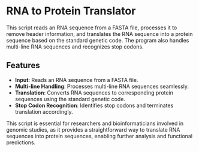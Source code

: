 # RNA to Protein Translator

This script reads an RNA sequence from a FASTA file, processes it to remove header information, and translates the RNA sequence into a protein sequence based on the standard genetic code. The program also handles multi-line RNA sequences and recognizes stop codons.

## Features

- **Input**: Reads an RNA sequence from a FASTA file.
- **Multi-line Handling**: Processes multi-line RNA sequences seamlessly.
- **Translation**: Converts RNA sequences to corresponding protein sequences using the standard genetic code.
- **Stop Codon Recognition**: Identifies stop codons and terminates translation accordingly.

This script is essential for researchers and bioinformaticians involved in genomic studies, as it provides a straightforward way to translate RNA sequences into protein sequences, enabling further analysis and functional predictions.
